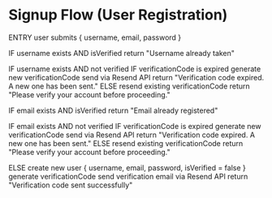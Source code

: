 # Signup Flow (User Registration)

ENTRY
user submits { username, email, password }

IF username exists AND isVerified
return "Username already taken"

IF username exists AND not verified
IF verificationCode is expired
generate new verificationCode
send via Resend API
return "Verification code expired. A new one has been sent."
ELSE
resend existing verificationCode
return "Please verify your account before proceeding."

IF email exists AND isVerified
return "Email already registered"

IF email exists AND not verified
IF verificationCode is expired
generate new verificationCode
send via Resend API
return "Verification code expired. A new one has been sent."
ELSE
resend existing verificationCode
return "Please verify your account before proceeding."

ELSE
create new user { username, email, password, isVerified = false }
generate verificationCode
send verification email via Resend API
return "Verification code sent successfully"
